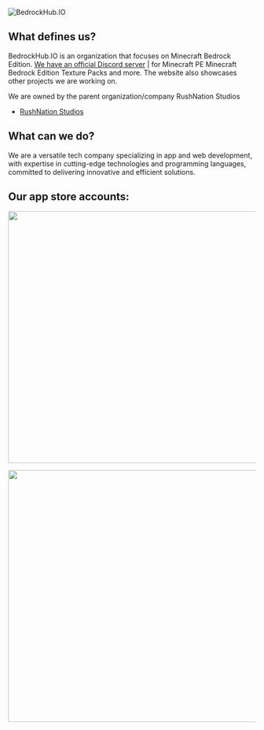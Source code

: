 ![BedrockHub.IO](https://user-images.githubusercontent.com/24614527/233809161-f4e5c33c-d023-41c8-9959-0c10e2d3881a.png)

## What defines us?
BedrockHub.IO is an organization that focuses on Minecraft Bedrock Edition. [We have an official Discord server](https://discord.bedrockhub.io) | for Minecraft PE Minecraft Bedrock Edition Texture Packs and more. The website also showcases other projects we are working on.

We are owned by the parent organization/company RushNation Studios

- [RushNation Studios](https://rushnation.net) 
## What can we do?
We are a versatile tech company specializing in app and web development, with expertise in cutting-edge technologies and programming languages, committed to delivering innovative and efficient solutions.

## Our app store accounts:

<a href="https://apps.apple.com/us/developer/rushnation-studios/id1546403663"><img src="https://cdn.discordapp.com/attachments/1022232337938911262/1099715580895953006/App_Store.png" width="512"></a>

<a href="https://play.google.com/store/apps/dev?id=8473970092605055225&hl=gsw&gl=US"><img src="https://cdn.discordapp.com/attachments/1022232337938911262/1099715581281849456/Google_Play.png" width="512"></a>
